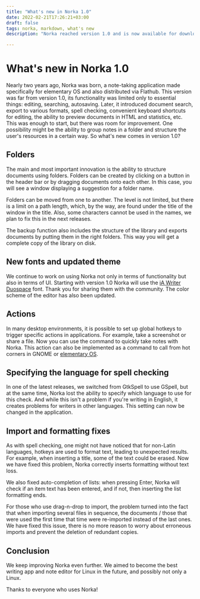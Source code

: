 ```yaml
---
title: "What's new in Norka 1.0"
date: 2022-02-21T17:26:21+03:00
draft: false
tags: norka, markdown, what's new
description: "Norka reached version 1.0 and is now available for download. This is a brief overview of the new features and improvements."

---
```


# What's new in Norka 1.0

Nearly two years ago, Norka was born, a note-taking application made specifically for elementary OS and also distributed via Flathub. This version was far from version 1.0, its functionality was limited only to essential things: editing, searching, autosaving. Later, it introduced document search, export to various formats, spell checking, convenient keyboard shortcuts for editing, the ability to preview documents in HTML and statistics, etc. This was enough to start, but there was room for improvement. One possibility might be the ability to group notes in a folder and structure the user's resources in a certain way. So what's new comes in version 1.0?

## Folders

The main and most important innovation is the ability to structure documents using folders. Folders can be created by clicking on a button in the header bar or by dragging documents onto each other. In this case, you will see a window displaying a suggestion for a folder name.

Folders can be moved from one to another. The level is not limited, but there is a limit on a path length, which, by the way, are found under the title of the window in the title. Also, some characters cannot be used in the names, we plan to fix this in the next releases.

The backup function also includes the structure of the library and exports documents by putting them in the right folders. This way you will get a complete copy of the library on disk.

## New fonts and updated theme

We continue to work on using Norka not only in terms of functionality but also in terms of UI. Starting with version 1.0 Norka will use the [iA Writer Duospace](https://github.com/iaolo/iA-Fonts) font. Thank you for sharing them with the community. The color scheme of the editor has also been updated.

## Actions

In many desktop environments, it is possible to set up global hotkeys to trigger specific actions in applications. For example, take a screenshot or share a file. Now you can use the command to quickly take notes with Norka. This action can also be implemented as a command to call from hot corners in GNOME or [elementary OS](https://elementary.io/docs/learning-the-basics#multitasking).

## Specifying the language for spell checking

In one of the latest releases, we switched from GtkSpell to use GSpell, but at the same time, Norka lost the ability to specify which language to use for this check. And while this isn't a problem if you're writing in English, it creates problems for writers in other languages. This setting can now be changed in the application.

## Import and formatting fixes

As with spell checking, one might not have noticed that for non-Latin languages, hotkeys are used to format text, leading to unexpected results. For example, when inserting a title, some of the text could be erased. Now we have fixed this problem, Norka correctly inserts formatting without text loss.

We also fixed auto-completion of lists: when pressing Enter, Norka will check if an item text has been entered, and if not, then inserting the list formatting ends.

For those who use drag-n-drop to import, the problem turned into the fact that when importing several files in sequence, the documents / those that were used the first time that time were re-imported instead of the last ones. We have fixed this issue, there is no more reason to worry about erroneous imports and prevent the deletion of redundant copies.

## Conclusion

We keep improving Norka even further. We aimed to become the best writing app and note editor for Linux in the future, and possibly not only a Linux.

Thanks to everyone who uses Norka!